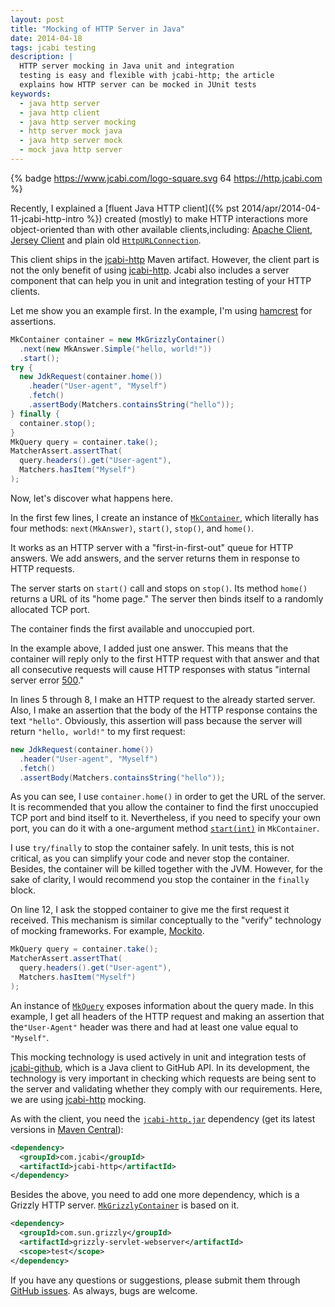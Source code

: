 ```yaml
---
layout: post
title: "Mocking of HTTP Server in Java"
date: 2014-04-18
tags: jcabi testing
description: |
  HTTP server mocking in Java unit and integration
  testing is easy and flexible with jcabi-http; the article
  explains how HTTP server can be mocked in JUnit tests
keywords:
  - java http server
  - java http client
  - java http server mocking
  - http server mock java
  - java http server mock
  - mock java http server
---
```


{% badge https://www.jcabi.com/logo-square.svg 64 https://http.jcabi.com %}

Recently, I explained a
[fluent Java HTTP client]({% pst 2014/apr/2014-04-11-jcabi-http-intro %})
created (mostly) to make HTTP
interactions more object-oriented than with other available clients,including:
[Apache Client](http://hc.apache.org/httpclient-3.x/),
[Jersey Client](https://jersey.java.net/documentation/latest/client.html)
and plain old
[`HttpURLConnection`](http://docs.oracle.com/javase/7/docs/api/java/net/HttpURLConnection.html).

This client ships in the [jcabi-http](https://http.jcabi.com) Maven artifact.
However, the client part is not the only benefit of using
[jcabi-http](https://http.jcabi.com). Jcabi also includes a server component that
can help you in unit and integration testing of your HTTP clients.

<!--more-->

Let me show you an example first. In the example, I'm using
[hamcrest](https://github.com/hamcrest) for assertions.

```java
MkContainer container = new MkGrizzlyContainer()
  .next(new MkAnswer.Simple("hello, world!"))
  .start();
try {
  new JdkRequest(container.home())
    .header("User-agent", "Myself")
    .fetch()
    .assertBody(Matchers.containsString("hello"));
} finally {
  container.stop();
}
MkQuery query = container.take();
MatcherAssert.assertThat(
  query.headers().get("User-agent"),
  Matchers.hasItem("Myself")
);
```

Now, let's discover what happens here.

In the first few lines, I create an instance of
[`MkContainer`](https://http.jcabi.com/apidocs-1.1/com/jcabi/http/mock/MkContainer.html),
which literally has four methods: `next(MkAnswer)`, `start()`, `stop()`, and
`home()`.

It works as an HTTP server with a "first-in-first-out" queue for HTTP answers.
We add answers, and the server returns them in response to HTTP requests.

The server starts on `start()` call and stops on `stop()`. Its method `home()`
returns a URL of its "home page." The server then binds itself to a randomly
allocated TCP port.

The container finds the first available and unoccupied port.

In the example above, I added just one answer. This means that the container
will reply only to the first HTTP request with that answer and that all
consecutive requests will cause HTTP responses with status "internal server
error [500](https://www.w3.org/Protocols/rfc2616/rfc2616-sec10.html)."

In lines 5 through 8, I make an HTTP request to the already started server.
Also, I make an assertion that the body of the HTTP response contains the text
`"hello"`. Obviously, this assertion will pass because the server will return
`"hello, world!"` to my first request:

```java
new JdkRequest(container.home())
  .header("User-agent", "Myself")
  .fetch()
  .assertBody(Matchers.containsString("hello"));
```

As you can see, I use `container.home()` in order to get the URL of the server.
It is recommended that you allow the container to find the first unoccupied TCP
port and bind itself to it. Nevertheless, if you need to specify your own port,
you can do it with a one-argument method
[`start(int)`](https://http.jcabi.com/apidocs-1.3/com/jcabi/http/mock/MkContainer.html#start%28int%29)
in `MkContainer`.

I use `try/finally` to stop the container safely. In unit tests, this is not
critical, as you can simplify your code and never stop the container. Besides,
the container will be killed together with the JVM. However, for the sake of
clarity, I would recommend you stop the container in the `finally` block.

On line 12, I ask the stopped container to give me the first request it
received. This mechanism is similar conceptually to the "verify" technology of
mocking frameworks. For example, [Mockito](http://mockito.org/).

```java
MkQuery query = container.take();
MatcherAssert.assertThat(
  query.headers().get("User-agent"),
  Matchers.hasItem("Myself")
);
```

An instance of
[`MkQuery`](https://http.jcabi.com/apidocs-1.3/com/jcabi/http/mock/MkQuery.html)
exposes information about the query made. In this example, I get all headers of
the HTTP request and making an assertion that the`"User-Agent"` header was there
and had at least one value equal to `"Myself"`.

This mocking technology is used actively in unit and integration tests of
[jcabi-github](https://github.com/jcabi/jcabi-github), which is a Java client to
GitHub API. In its development, the technology is very important in checking
which requests are being sent to the server and validating whether they comply
with our requirements. Here, we are using [jcabi-http](https://http.jcabi.com)
mocking.

As with the client, you need the
[`jcabi-http.jar`](https://repo1.maven.org/maven2/com/jcabi/jcabi-http)
dependency
(get its latest versions in [Maven Central](http://search.maven.org/)):

```xml
<dependency>
  <groupId>com.jcabi</groupId>
  <artifactId>jcabi-http</artifactId>
</dependency>
```

Besides the above, you need to add one more dependency, which is a Grizzly HTTP
server.
[`MkGrizzlyContainer`](https://http.jcabi.com/apidocs-1.3/com/jcabi/http/mock/MkGrizzlyContainer.html)
is based on it.

```xml
<dependency>
  <groupId>com.sun.grizzly</groupId>
  <artifactId>grizzly-servlet-webserver</artifactId>
  <scope>test</scope>
</dependency>
```

If you have any questions or suggestions, please submit them through [GitHub
issues](https://github.com/jcabi/jcabi-http/issues).
As always, bugs are welcome.
